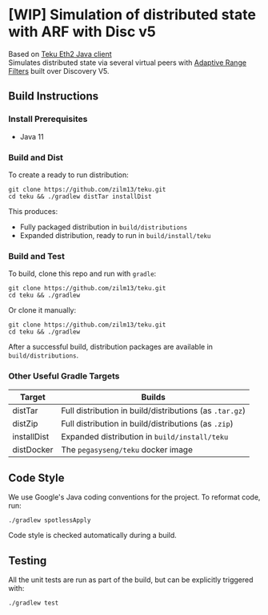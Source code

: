 # [WIP] Simulation of distributed state with ARF with Disc v5

Based on [Teku Eth2 Java client](https://github.com/PegaSysEng/teku/)  
Simulates distributed state via several virtual peers with [Adaptive Range Filters](http://www.vldb.org/pvldb/vol6/p1714-kossmann.pdf) built over Discovery V5.

## Build Instructions

### Install Prerequisites

* Java 11

### Build and Dist

To create a ready to run distribution:

```shell script
git clone https://github.com/zilm13/teku.git
cd teku && ./gradlew distTar installDist
```

This produces:
- Fully packaged distribution in `build/distributions` 
- Expanded distribution, ready to run in `build/install/teku`

### Build and Test

To build, clone this repo and run with `gradle`:

```shell script
git clone https://github.com/zilm13/teku.git
cd teku && ./gradlew

```

Or clone it manually:

```shell script
git clone https://github.com/zilm13/teku.git
cd teku && ./gradlew
```

After a successful build, distribution packages are available in `build/distributions`.

### Other Useful Gradle Targets

| Target       | Builds                              |
|--------------|--------------------------------------------
| distTar      | Full distribution in build/distributions (as `.tar.gz`)
| distZip      | Full distribution in build/distributions (as `.zip`)
| installDist  | Expanded distribution in `build/install/teku`
| distDocker   | The `pegasyseng/teku` docker image

## Code Style

We use Google's Java coding conventions for the project. To reformat code, run: 

```shell script 
./gradlew spotlessApply
```

Code style is checked automatically during a build.

## Testing

All the unit tests are run as part of the build, but can be explicitly triggered with:

```shell script 
./gradlew test
```
